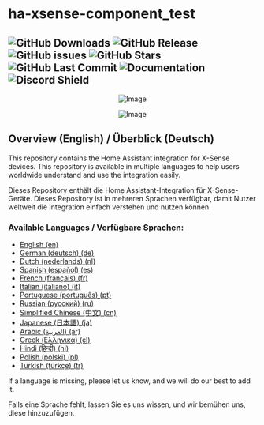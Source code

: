 # ha-xsense-component_test 
![GitHub Downloads](https://img.shields.io/github/downloads/Jarnsen/ha-xsense-component_test/total.svg) ![GitHub Release](https://img.shields.io/github/release/Jarnsen/ha-xsense-component_test.svg) ![GitHub issues](https://img.shields.io/github/issues/Jarnsen/ha-xsense-component_test.svg) ![GitHub Stars](https://img.shields.io/github/stars/Jarnsen/ha-xsense-component_test.svg) ![GitHub Last Commit](https://img.shields.io/github/last-commit/Jarnsen/ha-xsense-component_test.svg) ![Documentation](https://img.shields.io/badge/docs-excellent-brightgreen.svg) <img src="https://discord.com/api/guilds/1118894710027731025/widget.png?style=shield" alt="Discord Shield"/>
---

<p align="center">
  <img src="https://github.com/user-attachments/assets/8e05446e-bc14-4a21-9f6d-8e9f9defd630" alt="Image">
</p>


<p align="center">
  <img src="https://github.com/user-attachments/assets/fbe7e69b-9204-4de4-a245-e0e2bdbd7f73" alt="Image">
</p>


## Overview (English) / Überblick (Deutsch)

This repository contains the Home Assistant integration for X-Sense devices. This repository is available in multiple languages to help users worldwide understand and use the integration easily.

Dieses Repository enthält die Home Assistant-Integration für X-Sense-Geräte. Dieses Repository ist in mehreren Sprachen verfügbar, damit Nutzer weltweit die Integration einfach verstehen und nutzen können.

### Available Languages / Verfügbare Sprachen:

- [English (en)](https://github.com/Jarnsen/ha-xsense-component_test/blob/main/readme/README_en.md)
- [German (deutsch) (de)](https://github.com/Jarnsen/ha-xsense-component_test/blob/main/readme/README_de.md)
- [Dutch (nederlands) (nl)](https://github.com/Jarnsen/ha-xsense-component_test/blob/main/readme/README_nl.md)
- [Spanish (español) (es)](https://github.com/Jarnsen/ha-xsense-component_test/blob/main/readme/README_es.md)
- [French (français) (fr)](https://github.com/Jarnsen/ha-xsense-component_test/blob/main/readme/README_fr.md)
- [Italian (italiano) (it)](https://github.com/Jarnsen/ha-xsense-component_test/blob/main/readme/README_it.md)
- [Portuguese (português) (pt)](https://github.com/Jarnsen/ha-xsense-component_test/blob/main/readme/README_pt.md)
- [Russian (русский) (ru)](https://github.com/Jarnsen/ha-xsense-component_test/blob/main/readme/README_ru.md)
- [Simplified Chinese (中文) (cn)](https://github.com/Jarnsen/ha-xsense-component_test/blob/main/readme/README_cn.md)
- [Japanese (日本語) (ja)](https://github.com/Jarnsen/ha-xsense-component_test/blob/main/readme/README_ja.md)
- [Arabic (العربية) (ar)](https://github.com/Jarnsen/ha-xsense-component_test/blob/main/readme/README_ar.md)
- [Greek (Ελληνικά) (el)](https://github.com/Jarnsen/ha-xsense-component_test/blob/main/readme/README_el.md)
- [Hindi (हिन्दी) (hi)](https://github.com/Jarnsen/ha-xsense-component_test/blob/main/readme/README_hi.md)
- [Polish (polski) (pl)](https://github.com/Jarnsen/ha-xsense-component_test/blob/main/readme/README_pl.md)
- [Turkish (türkçe) (tr)](https://github.com/Jarnsen/ha-xsense-component_test/blob/main/readme/README_tr.md)

If a language is missing, please let us know, and we will do our best to add it.

Falls eine Sprache fehlt, lassen Sie es uns wissen, und wir bemühen uns, diese hinzuzufügen.
